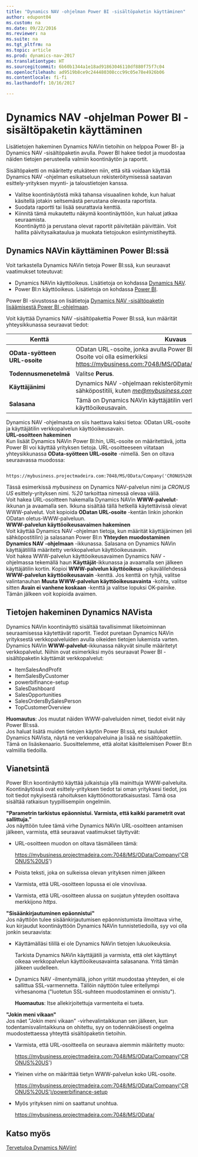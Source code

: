 ```yaml
---
title: "Dynamics NAV -ohjelman Power BI -sisältöpaketin käyttäminen"
author: edupont04
ms.custom: na
ms.date: 09/22/2016
ms.reviewer: na
ms.suite: na
ms.tgt_pltfrm: na
ms.topic: article
ms.prod: dynamics-nav-2017
ms.translationtype: HT
ms.sourcegitcommit: 6b60b1344a1e18ad91863046110df880f75f7c04
ms.openlocfilehash: ad9519b8ce9c244480308ccc99c05e78e4926b06
ms.contentlocale: fi-fi
ms.lasthandoff: 10/16/2017

---
```


# <a name="using-the-dynamics-nav-content-pack-for-power-bi"></a>Dynamics NAV -ohjelman Power BI -sisältöpaketin käyttäminen
Lisätietojen hakeminen Dynamics NAVin tietoihin on helppoa Power BI- ja Dynamics NAV -sisältöpaketin avulla. Power BI hakee tiedot ja muodostaa näiden tietojen perusteella valmiin koontinäytön ja raportit.  

Sisältöpaketti on määritetty etukäteen niin, että sitä voidaan käyttää Dynamics NAV -ohjelman esikatseluun rekisteröitymisessä saatavan esittely-yrityksen myynti- ja taloustietojen kanssa.  

- Valitse koontinäytöstä mikä tahansa visuaalinen kohde, kun haluat käsitellä jotakin seitsemästä perustana olevasta raportista.  
- Suodata raportti tai lisää seurattavia kenttiä.  
- Kiinnitä tämä mukautettu näkymä koontinäyttöön, kun haluat jatkaa seuraamista.  
Koontinäyttö ja perustana olevat raportit päivitetään päivittäin. Voit hallita päivitysaikataulua ja muokata tietojoukon esiintymistiheyttä.  

## <a name="accessing-dynamics-nav-in-power-bi"></a>Dynamics NAVin käyttäminen Power BI:ssä
Voit tarkastella Dynamics NAVin tietoja Power BI:ssä, kun seuraavat vaatimukset toteutuvat:  

- Dynamics NAVin käyttöoikeus. Lisätietoja on kohdassa [Dynamics NAV](http://go.microsoft.com/fwlink/?LinkID=759714).  
- Power BI:n käyttöoikeus. Lisätietoja on kohdassa [Power BI](https://powerbi.microsoft.com).

Power BI -sivustossa on lisätietoja [Dynamics NAV -sisältöpaketin lisäämisestä Power BI -ohjelmaan](http://go.microsoft.com/fwlink/?LinkID=760850).  

Voit käyttää Dynamics NAV -sisältöpakettia Power BI:ssä, kun määrität yhteysikkunassa seuraavat tiedot:

| Kenttä       | Kuvaus              |
|-------------|--------------------------|
|**OData-syötteen URL-osoite**|ODatan URL-osoite, jonka avulla Power BI voi käyttää yrityksen tietoja. Osoite voi olla esimerkiksi https://mybusiness.com:7048/MS/OData/Company('CRONUS%20US').|
|**Todennusmenetelmä**|Valitse **Perus**.|
|**Käyttäjänimi**|Dynamics NAV -ohjelmaan rekisteröitymisen yhteydessä käytettävä sähköpostitili, kuten *me@mybusiness.com*.|
|**Salasana**|Tämä on Dynamics NAVin käyttäjätilin verkkopalvelun käyttöoikeusavain.|

Dynamics NAV -ohjelmasta on siis haettava kaksi tietoa: ODatan URL-osoite ja käyttäjätilin verkkopalvelun käyttöoikeusavain.  
**URL-osoitteen hakeminen**  
Kun lisäät Dynamics NAVin Power BI:hin, URL-osoite on määritettävä, jotta Power BI voi käyttää yrityksen tietoja. URL-osoitteeseen viitataan yhteysikkunassa **OData-syötteen URL-osoite** -nimellä. Sen on oltava seuraavassa muodossa:

         https://mybusiness.projectmadeira.com:7048/MS/OData/Company('CRONUS%20US')  
Tässä esimerkissä *mybusiness* on Dynamics NAV-palvelun nimi ja *CRONUS US* esittely-yrityksen nimi. *%20* tarkoittaa nimessä olevaa väliä.   
Voit hakea URL-osoitteen hakemalla Dynamics NAVin **WWW-palvelut**-ikkunan ja avaamalla sen. Ikkuna sisältää tällä hetkellä käytettävissä olevat WWW-palvelut. Voit kopioida **ODatan URL-osoite** -kentän linkin johonkin ODatan oletus-WWW-palveluun.  
**WWW-palvelun käyttöoikeusavaimen hakeminen**  
Voit käyttää Dynamics NAV -ohjelman tietoja, kun määrität käyttäjänimen (eli sähköpostitilin) ja salasanan Power BI:n **Yhteyden muodostaminen Dynamics NAV -ohjelmaan** -ikkunassa. Salasana on Dynamics NAVin käyttäjätilillä määritetty verkkopalvelun käyttöoikeusavain.  
Voit hakea WWW-palvelun käyttöoikeusavaimen Dynamics NAV -ohjelmassa tekemällä haun **Käyttäjät**-ikkunassa ja avaamalla sen jälkeen käyttäjätilin kortin. Kopioi **WWW-palvelun käyttöoikeus** -pikavälilehdessä **WWW-palvelun käyttöoikeusavain** -kenttä. Jos kenttä on tyhjä, valitse valintanauhan **Muuta WWW-palvelun käyttöoikeusavainta** -kohta, valitse sitten **Avain ei vanhene koskaan** -kenttä ja valitse lopuksi OK-painike. Tämän jälkeen voit kopioida avaimen.  

## <a name="getting-data-from-dynamics-nav"></a>Tietojen hakeminen Dynamics NAVista
Dynamics NAVin koontinäyttö sisältää tavallisimmat liiketoiminnan seuraamisessa käytettävät raportit. Tiedot puretaan Dynamics NAVin yrityksestä verkkopalveluiden avulla oikeiden tietojen lukemista varten. Dynamics NAVin **WWW-palvelut**-ikkunassa näkyvät sinulle määritetyt verkkopalvelut. Niihin ovat esimerkiksi myös seuraavat Power BI -sisältöpaketin käyttämät verkkopalvelut:  

- ItemSalesAndProfit  
- ItemSalesByCustomer  
- powerbifinance-setup  
- SalesDashboard  
- SalesOpportunities  
- SalesOrdersBySalesPerson  
- TopCustomerOverview  

**Huomautus**: Jos muutat näiden WWW-palveluiden nimet, tiedot eivät näy Power BI:ssä.  
Jos haluat lisätä muiden tietojen käytön Power BI:ssä, etsi taulukot Dynamics NAVista, näytä ne verkkopalveluina ja lisää ne sisältöpakettiin. Tämä on lisäskenaario. Suosittelemme, että aloitat käsittelemisen Power BI:n valmiilla tiedoilla.  

## <a name="troubleshooting"></a>Vianetsintä
Power BI:n koontinäyttö käyttää julkaistuja yllä mainittuja WWW-palveluita. Koontinäytössä ovat esittely-yrityksen tiedot tai oman yrityksesi tiedot, jos toit tiedot nykyisestä rahoituksen käyttöönottoratkaisustasi. Tämä osa sisältää ratkaisun tyypillisempiin ongelmiin.  

**"Parametrin tarkistus epäonnistui. Varmista, että kaikki parametrit ovat sallittuja."**  
Jos näyttöön tulee tämä virhe Dynamics NAVin URL-osoitteen antamisen jälkeen, varmista, että seuraavat vaatimukset täyttyvät:  

- URL-osoitteen muodon on oltava täsmälleen tämä:

    https://mybusiness.projectmadeira.com:7048/MS/OData/Company('CRONUS%20US')  
- Poista teksti, joka on sulkeissa olevan yrityksen nimen jälkeen  
- Varmista, että URL-osoitteen lopussa ei ole vinoviivaa.  
- Varmista, että URL-osoitteen alussa on suojatun yhteyden osoittava merkkijono *https*.  


**"Sisäänkirjautuminen epäonnistui"**  
Jos näyttöön tulee sisäänkirjautumisen epäonnistumista ilmoittava virhe, kun kirjaudut koontinäyttöön Dynamics NAVin tunnistetiedoilla, syy voi olla jonkin seuraavista:

* Käyttämälläsi tilillä ei ole Dynamics NAVin tietojen lukuoikeuksia.

    Tarkista Dynamics NAVin käyttäjätili ja varmista, että olet käyttänyt oikeaa verkkopalvelun käyttöoikeusavainta salasanana. Yritä tämän jälkeen uudelleen.  
* Dynamics NAV -ilmentymällä, johon yrität muodostaa yhteyden, ei ole sallittua SSL-varmennetta. Tällöin näyttöön tulee eritellympi virhesanoma ("luotetun SSL-suhteen muodostaminen ei onnistu").

    **Huomautus**: Itse allekirjoitettuja varmenteita ei tueta.  


**"Jokin meni vikaan"**  
Jos näet "Jokin meni vikaan" -virhevalintaikkunan sen jälkeen, kun todentamisvalintaikkuna on ohitettu, syy on todennäköisesti ongelma muodostettaessa yhteyttä sisältöpaketin tietoihin.

* Varmista, että URL-osoitteella on seuraava aiemmin määritetty muoto:

    https://mybusiness.projectmadeira.com:7048/MS/OData/Company('CRONUS%20US')  
* Yleinen virhe on määrittää tietyn WWW-palvelun koko URL-osoite.

    https://mybusiness.projectmadeira.com:7048/MS/OData/Company('CRONUS%20US')/powerbifinance-setup  
* Myös yrityksen nimi on saattanut unohtua.

    https://mybusiness.projectmadeira.com:7048/MS/OData/  


## <a name="see-also"></a>Katso myös
[Tervetuloa Dynamics NAViin!](across-get-started.md)  

